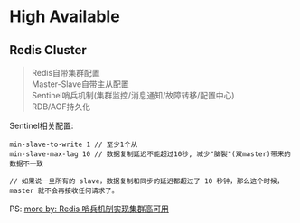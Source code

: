 High Available
==

Redis Cluster
--

> Redis自带集群配置  
> Master-Slave自带主从配置  
> Sentinel哨兵机制(集群监控/消息通知/故障转移/配置中心)  
> RDB/AOF持久化

Sentinel相关配置:

``` configure
min-slave-to-write 1 // 至少1个从
min-slave-max-lag 10 // 数据复制延迟不能超过10秒, 减少"脑裂"(双master)带来的数据不一致

// 如果说一旦所有的 slave，数据复制和同步的延迟都超过了 10 秒钟，那么这个时候，master 就不会再接收任何请求了。
```

PS: [more by: Redis 哨兵机制实现集群高可用](https://github.com/doocs/advanced-java/blob/master/docs/high-concurrency/redis-sentinel.md)
